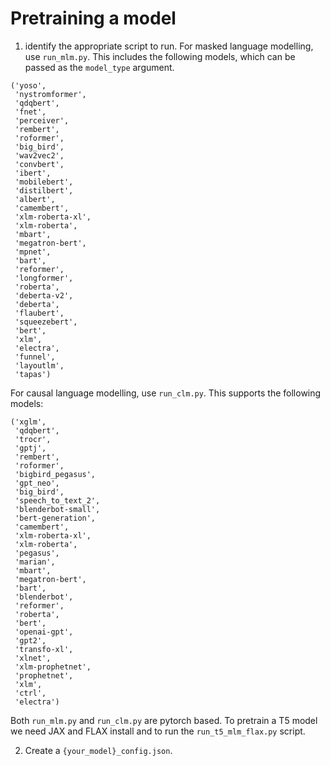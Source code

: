 # Pretraining a model

1. identify the appropriate script to run. For masked language modelling, use `run_mlm.py`. This includes the following models, which can be passed as the `model_type` argument. 

```
('yoso',
 'nystromformer',
 'qdqbert',
 'fnet',
 'perceiver',
 'rembert',
 'roformer',
 'big_bird',
 'wav2vec2',
 'convbert',
 'ibert',
 'mobilebert',
 'distilbert',
 'albert',
 'camembert',
 'xlm-roberta-xl',
 'xlm-roberta',
 'mbart',
 'megatron-bert',
 'mpnet',
 'bart',
 'reformer',
 'longformer',
 'roberta',
 'deberta-v2',
 'deberta',
 'flaubert',
 'squeezebert',
 'bert',
 'xlm',
 'electra',
 'funnel',
 'layoutlm',
 'tapas')
 ```

For causal language modelling, use `run_clm.py`. This supports the following models:

```
('xglm',
 'qdqbert',
 'trocr',
 'gptj',
 'rembert',
 'roformer',
 'bigbird_pegasus',
 'gpt_neo',
 'big_bird',
 'speech_to_text_2',
 'blenderbot-small',
 'bert-generation',
 'camembert',
 'xlm-roberta-xl',
 'xlm-roberta',
 'pegasus',
 'marian',
 'mbart',
 'megatron-bert',
 'bart',
 'blenderbot',
 'reformer',
 'roberta',
 'bert',
 'openai-gpt',
 'gpt2',
 'transfo-xl',
 'xlnet',
 'xlm-prophetnet',
 'prophetnet',
 'xlm',
 'ctrl',
 'electra')
```

Both `run_mlm.py` and `run_clm.py` are pytorch based. To pretrain a T5 model we need JAX and FLAX install and to run the `run_t5_mlm_flax.py` script. 


 2. Create a `{your_model}_config.json`.